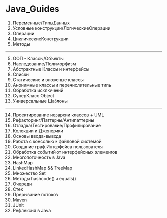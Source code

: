 # Java_Guides

1) Переменные/ТипыДанных
2) Условные конструкции/ЛогическиеОперации
3) Операции
3) ЦиклическиеКонструкции
4) Методы

------------------------------------------

5) ООП - Классы/Объекты
6) Наследование/Полиморфизм
7) Абстрактные Классы и интерфейсы
8) Списки
9) Статические и вложеные классы
10) Анонимные классы и перечислительные типы
11) Обработка исключений 
12) СуперКласс Object
13) Универсальные Шаблоны

------------------------------------------

14) Проектирование иерархии классов + UML
15) Рефакторинг/Паттерны/Антипаттерны
16) Отладка/Тестирование/Профилирование
17) Колекции и Дженерики
18) Основы ввода-вывода
19) Работа с консолью и файловой системой
20) Создание граф.Интерфейса пользователя
21) Обработка событий от интерфейсных элементов
22) Многопоточность в Java
23) HashMap
24) LinkedHashMap && TreeMap
25) Множество Set
26) Методы hashcode() и equals()
27) Очереди
28) Стек
29) Прерывание потоков
30) Maven
31) JUnit
32) Рефлексия в Java